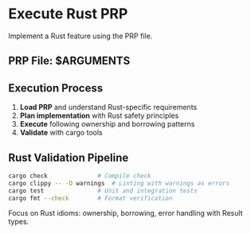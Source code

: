 # Execute Rust PRP

Implement a Rust feature using the PRP file.

## PRP File: $ARGUMENTS

## Execution Process

1. **Load PRP** and understand Rust-specific requirements
2. **Plan implementation** with Rust safety principles
3. **Execute** following ownership and borrowing patterns
4. **Validate** with cargo tools

## Rust Validation Pipeline

```bash
cargo check              # Compile check
cargo clippy -- -D warnings  # Linting with warnings as errors
cargo test               # Unit and integration tests
cargo fmt --check        # Format verification
```

Focus on Rust idioms: ownership, borrowing, error handling with Result types.